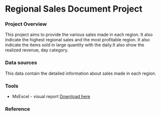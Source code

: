 # Regional Sales Document Project

### Project Overview

This project aims to provide the various sales made in each region. It also indicate the highest regional sales and the most profitable region. It also indicate the items sold in large quantity with the daily.It also show the realized  revenue, day category.

### Data sources

This data contain the detailed information about sales made in each region.

### Tools

- MsExcel - visual report [Download here](https://microsoft.com)

### Reference












